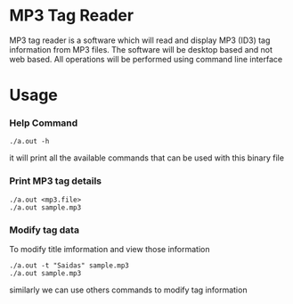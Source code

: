 # MP3 Tag Reader 
MP3 tag reader is a software which will read and display MP3 (ID3) tag information from MP3 files. The software will be desktop based and not web based. All operations will be performed using command line interface

# Usage 
### Help Command 
``` 
./a.out -h
```
it will print all the available commands that can be used with this binary file



### Print MP3 tag details 
```
./a.out <mp3.file>
./a.out sample.mp3
```


### Modify tag data

To modify title imformation  and view those information 
```
./a.out -t "Saidas" sample.mp3 
./a.out sample.mp3
```


similarly we can use others commands to modify tag information
